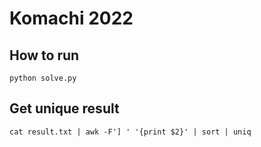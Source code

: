 # Komachi 2022

## How to run

```
python solve.py
```

## Get unique result

```
cat result.txt | awk -F'] ' '{print $2}' | sort | uniq
```